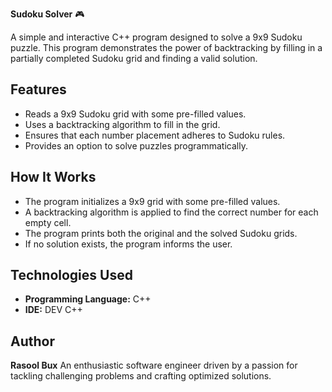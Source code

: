  **Sudoku Solver** 🎮

A simple and interactive C++ program designed to solve a 9x9 Sudoku puzzle. This program demonstrates the power of backtracking by filling in a partially completed Sudoku grid and finding a valid solution.

## Features
- Reads a 9x9 Sudoku grid with some pre-filled values.
- Uses a backtracking algorithm to fill in the grid.
- Ensures that each number placement adheres to Sudoku rules.
- Provides an option to solve puzzles programmatically.

## How It Works
- The program initializes a 9x9 grid with some pre-filled values.
- A backtracking algorithm is applied to find the correct number for each empty cell.
-  The program prints both the original and the solved Sudoku grids.
- If no solution exists, the program informs the user.

## Technologies Used
- **Programming Language:** C++
- **IDE:** DEV C++

## Author
**Rasool Bux**
An enthusiastic software engineer driven by a passion for tackling challenging problems and crafting optimized solutions.

